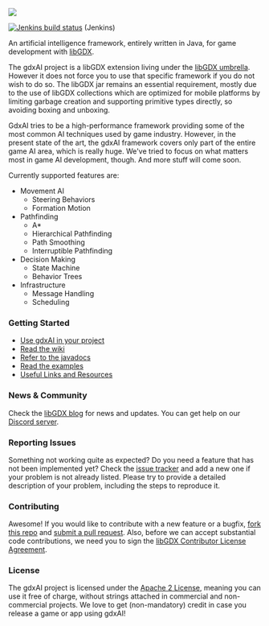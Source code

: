 ![](https://cloud.githubusercontent.com/assets/2366334/4677025/64ae592a-55e2-11e4-8a31-31c2941ff995.png)

[![Jenkins build status](https://libgdx.badlogicgames.com/jenkins/buildStatus/icon?job=gdx-ai&.png)](https://libgdx.badlogicgames.com/jenkins/job/gdx-ai/) (Jenkins)

An artificial intelligence framework, entirely written in Java, for game development with [libGDX](https://github.com/libgdx/libgdx).

The gdxAI project is a libGDX extension living under the [libGDX umbrella](https://github.com/libgdx). However it does not force you to use that specific framework if you do not wish to do so. The libGDX jar remains an essential requirement, mostly due to the use of libGDX collections which are optimized for mobile platforms by limiting garbage creation and supporting primitive types directly, so avoiding boxing and unboxing.

GdxAI tries to be a high-performance framework providing some of the most common AI techniques used by game industry.
However, in the present state of the art, the gdxAI framework covers only part of the entire game AI area, which is really huge. We've tried to focus on what matters most in game AI development, though. And more stuff will come soon.

Currently supported features are:
- Movement AI
  * Steering Behaviors
  * Formation Motion
- Pathfinding
  * A*
  * Hierarchical Pathfinding
  * Path Smoothing
  * Interruptible Pathfinding
- Decision Making
  * State Machine
  * Behavior Trees
- Infrastructure
  * Message Handling
  * Scheduling


### Getting Started

* [Use gdxAI in your project](https://github.com/libgdx/gdx-ai/wiki/Getting-started-with-gdxAI)
* [Read the wiki](https://github.com/libgdx/gdx-ai/wiki)
* [Refer to the javadocs](http://libgdx.badlogicgames.com/gdx-ai/docs/)
* [Read the examples](https://github.com/libgdx/gdx-ai/tree/master/tests)
* [Useful Links and Resources](https://github.com/libgdx/gdx-ai/wiki/Useful-Links-and-Resources)


### News & Community

Check the [libGDX blog](https://libgdx.com/news/) for news and updates. You can get help on our [Discord server](https://libgdx.com/community/discord/).

### Reporting Issues

Something not working quite as expected? Do you need a feature that has not been implemented yet? Check the [issue tracker](https://github.com/libgdx/gdx-ai/issues) and add a new one if your problem is not already listed. Please try to provide a detailed description of your problem, including the steps to reproduce it.

### Contributing

Awesome! If you would like to contribute with a new feature or a bugfix, [fork this repo](https://help.github.com/articles/fork-a-repo) and [submit a pull request](https://help.github.com/articles/using-pull-requests).
Also, before we can accept substantial code contributions, we need you to sign the [libGDX Contributor License Agreement](https://libgdx.com/dev/contributing/#contributor-license-agreement).

### License

The gdxAI project is licensed under the [Apache 2 License](https://github.com/libgdx/gdx-ai/blob/master/LICENSE), meaning you
can use it free of charge, without strings attached in commercial and non-commercial projects. We love to
get (non-mandatory) credit in case you release a game or app using gdxAI!

